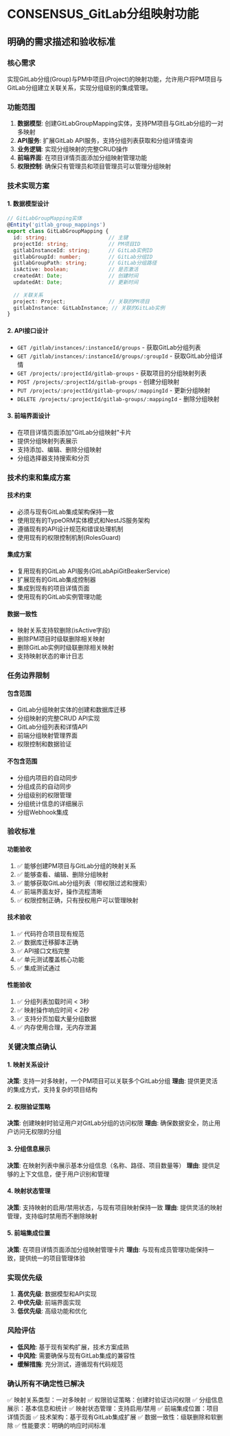 # CONSENSUS_GitLab分组映射功能

## 明确的需求描述和验收标准

### 核心需求
实现GitLab分组(Group)与PM中项目(Project)的映射功能，允许用户将PM项目与GitLab分组建立关联关系，实现分组级别的集成管理。

### 功能范围
1. **数据模型**: 创建GitLabGroupMapping实体，支持PM项目与GitLab分组的一对多映射
2. **API服务**: 扩展GitLab API服务，支持分组列表获取和分组详情查询
3. **业务逻辑**: 实现分组映射的完整CRUD操作
4. **前端界面**: 在项目详情页面添加分组映射管理功能
5. **权限控制**: 确保只有管理员和项目管理员可以管理分组映射

### 技术实现方案

#### 1. 数据模型设计
```typescript
// GitLabGroupMapping实体
@Entity('gitlab_group_mappings')
export class GitLabGroupMapping {
  id: string;                    // 主键
  projectId: string;             // PM项目ID
  gitlabInstanceId: string;      // GitLab实例ID
  gitlabGroupId: number;         // GitLab分组ID
  gitlabGroupPath: string;       // GitLab分组路径
  isActive: boolean;             // 是否激活
  createdAt: Date;               // 创建时间
  updatedAt: Date;               // 更新时间
  
  // 关联关系
  project: Project;              // 关联的PM项目
  gitlabInstance: GitLabInstance; // 关联的GitLab实例
}
```

#### 2. API接口设计
- `GET /gitlab/instances/:instanceId/groups` - 获取GitLab分组列表
- `GET /gitlab/instances/:instanceId/groups/:groupId` - 获取GitLab分组详情
- `GET /projects/:projectId/gitlab-groups` - 获取项目的分组映射列表
- `POST /projects/:projectId/gitlab-groups` - 创建分组映射
- `PUT /projects/:projectId/gitlab-groups/:mappingId` - 更新分组映射
- `DELETE /projects/:projectId/gitlab-groups/:mappingId` - 删除分组映射

#### 3. 前端界面设计
- 在项目详情页面添加"GitLab分组映射"卡片
- 提供分组映射列表展示
- 支持添加、编辑、删除分组映射
- 分组选择器支持搜索和分页

### 技术约束和集成方案

#### 技术约束
- 必须与现有GitLab集成架构保持一致
- 使用现有的TypeORM实体模式和NestJS服务架构
- 遵循现有的API设计规范和错误处理机制
- 使用现有的权限控制机制(RolesGuard)

#### 集成方案
- 复用现有的GitLab API服务(GitLabApiGitBeakerService)
- 扩展现有的GitLab集成控制器
- 集成到现有的项目详情页面
- 使用现有的GitLab实例管理功能

#### 数据一致性
- 映射关系支持软删除(isActive字段)
- 删除PM项目时级联删除相关映射
- 删除GitLab实例时级联删除相关映射
- 支持映射状态的审计日志

### 任务边界限制

#### 包含范围
- GitLab分组映射实体的创建和数据库迁移
- 分组映射的完整CRUD API实现
- GitLab分组列表和详情API
- 前端分组映射管理界面
- 权限控制和数据验证

#### 不包含范围
- 分组内项目的自动同步
- 分组成员的自动同步
- 分组级别的权限管理
- 分组统计信息的详细展示
- 分组Webhook集成

### 验收标准

#### 功能验收
1. ✅ 能够创建PM项目与GitLab分组的映射关系
2. ✅ 能够查看、编辑、删除分组映射
3. ✅ 能够获取GitLab分组列表（带权限过滤和搜索）
4. ✅ 前端界面友好，操作流程清晰
5. ✅ 权限控制正确，只有授权用户可以管理映射

#### 技术验收
1. ✅ 代码符合项目现有规范
2. ✅ 数据库迁移脚本正确
3. ✅ API接口文档完整
4. ✅ 单元测试覆盖核心功能
5. ✅ 集成测试通过

#### 性能验收
1. ✅ 分组列表加载时间 < 3秒
2. ✅ 映射操作响应时间 < 2秒
3. ✅ 支持分页加载大量分组数据
4. ✅ 内存使用合理，无内存泄漏

### 关键决策点确认

#### 1. 映射关系设计
**决策**: 支持一对多映射，一个PM项目可以关联多个GitLab分组
**理由**: 提供更灵活的集成方式，支持复杂的项目结构

#### 2. 权限验证策略
**决策**: 创建映射时验证用户对GitLab分组的访问权限
**理由**: 确保数据安全，防止用户访问无权限的分组

#### 3. 分组信息展示
**决策**: 在映射列表中展示基本分组信息（名称、路径、项目数量等）
**理由**: 提供足够的上下文信息，便于用户识别和管理

#### 4. 映射状态管理
**决策**: 支持映射的启用/禁用状态，与现有项目映射保持一致
**理由**: 提供灵活的映射管理，支持临时禁用而不删除映射

#### 5. 前端集成位置
**决策**: 在项目详情页面添加分组映射管理卡片
**理由**: 与现有成员管理功能保持一致，提供统一的项目管理体验

### 实现优先级
1. **高优先级**: 数据模型和API实现
2. **中优先级**: 前端界面实现
3. **低优先级**: 高级功能和优化

### 风险评估
- **低风险**: 基于现有架构扩展，技术方案成熟
- **中风险**: 需要确保与现有GitLab集成的兼容性
- **缓解措施**: 充分测试，遵循现有代码规范

### 确认所有不确定性已解决
✅ 映射关系类型：一对多映射
✅ 权限验证策略：创建时验证访问权限
✅ 分组信息展示：基本信息和统计
✅ 映射状态管理：支持启用/禁用
✅ 前端集成位置：项目详情页面
✅ 技术架构：基于现有GitLab集成扩展
✅ 数据一致性：级联删除和软删除
✅ 性能要求：明确的响应时间标准
